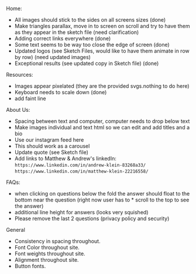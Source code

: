 Home: 
* All images should stick to the sides on all screens sizes (done)
* Make triangles parallax, move in to screen on scroll and try to have them as they appear in the sketch file (need clarification)
* Adding correct links everywhere (done)
* Some text seems to be way too close the edge of screen (done)
* Updated logos (see Sketch Files, would like to have them animate in row by row) (need updated images)
* Exceptional results (see updated copy in Sketch file) (done)

Resources:
* Images appear pixelated (they are the provided svgs.nothing to do here)
* Keyboard needs to scale down (done)
* add faint line

About Us:
* Spacing between text and computer, computer needs to drop below text 
* Make images individual and text html so we can edit and add titles and a bio 
* Use our instagram feed here 
* This should work as a carousel
* Update quote (see Sketch file)
* Add links to Matthew & Andrew's linkedIn:
```https://www.linkedin.com/in/andrew-klein-83268a33/```
```https://www.linkedin.com/in/matthew-klein-22216558/```

FAQs:
* when clicking on questions below the fold the answer should float to the bottom near the question (right now user has to * scroll to the top to see the answer)
* additional line height for answers (looks very squished)
* Please remove the last 2 questions (privacy policy and security)

General
* Consistency in spacing throughout.
* Font Color throughout site.
* Font weights throughout site.
* Alignment throughout site.
* Button fonts.
